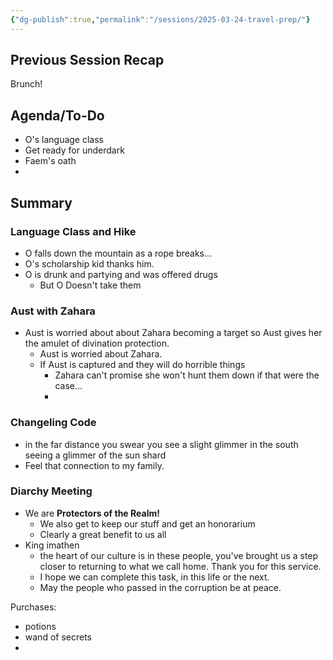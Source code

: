 ```yaml
---
{"dg-publish":true,"permalink":"/sessions/2025-03-24-travel-prep/"}
---
```


## Previous Session Recap
Brunch!
## Agenda/To-Do
- O's language class
- Get ready for underdark
- Faem's oath
- 
## Summary

### Language Class and Hike
- O falls down the mountain as a rope breaks...
- O's scholarship kid thanks him. 
- O is drunk and partying and was offered drugs
	- But O Doesn't take them
### Aust with Zahara
- Aust is worried about about Zahara becoming a target so Aust gives her the amulet of divination protection.
	- Aust is worried about Zahara. 
	- If Aust is captured and they will do horrible things
		- Zahara can't promise she won't hunt them down if that were the case...
		- 
### Changeling Code
- in the far distance you swear you see a slight glimmer in the south seeing a glimmer of the sun shard
- Feel that connection to my family.
### Diarchy Meeting
- We are **Protectors of the Realm!** 
	- We also get to keep our stuff and get an honorarium
	- Clearly a great benefit to us all
- King imathen
	- the heart of our culture is in these people, you've brought us a step closer to returning to what we call home. Thank you for this service.
	- I hope we can complete this task, in this life or the next. 
	- May the people who passed in the corruption be at peace.

Purchases:
- potions
- wand of secrets
- 